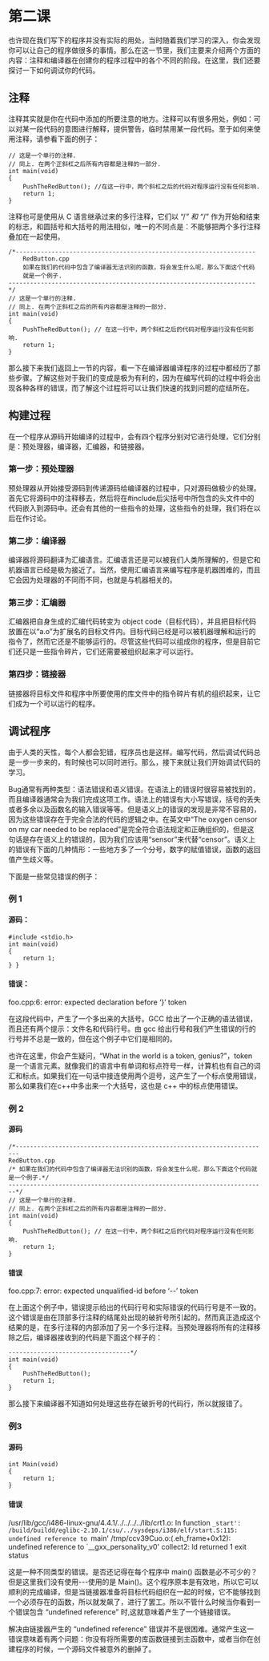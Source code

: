 # 第二课

也许现在我们写下的程序并没有实际的用处，当时随着我们学习的深入，你会发现你可以让自己的程序做很多的事情。那么在这一节里，我们主要来介绍两个方面的内容：注释和编译器在创建你的程序过程中的各个不同的阶段。在这里，我们还要探讨一下如何调试你的代码。

## 注释

注释其实就是你在代码中添加的所要注意的地方。注释可以有很多用处，例如：可以对某一段代码的意图进行解释，提供警告，临时禁用某一段代码。至于如何来使用注释，请参看下面的例子：

    // 这是一个单行的注释.
    // 同上. 在两个正斜杠之后所有内容都是注释的一部分.
    int main(void)
    {
        PushTheRedButton(); //在这一行中，两个斜杠之后的代码对程序运行没有任何影响.
        return 1;
    }

注释也可是使用从 C 语言继承过来的多行注释，它们以 “/*” 和 “*/” 作为开始和结束的标志，和圆括号和大括号的用法相似，唯一的不同点是：不能够把两个多行注释叠加在一起使用。

    /*-------------------------------------------------------------------
        RedButton.cpp
        如果在我们的代码中包含了编译器无法识别的函数，将会发生什么呢，那么下面这个代码
        就是一个例子.
    ---------------------------------------------------------------------*/
    // 这是一个单行的注释.
    // 同上. 在两个正斜杠之后的所有内容都是注释的一部分.
    int main(void)
    {
        PushTheRedButton(); // 在这一行中，两个斜杠之后的代码对程序运行没有任何影响.
        return 1;
    }

那么接下来我们返回上一节的内容，看一下在编译器编译程序的过程中都经历了那些步骤。了解这些对于我们的变成是极为有利的，因为在编写代码的过程中将会出现各种各样的错误，而了解这个过程将可以让我们快速的找到问题的症结所在。

## 构建过程

在一个程序从源码开始编译的过程中，会有四个程序分别对它进行处理，它们分别是：预处理器，编译器，汇编器，和链接器。

### 第一步：预处理器

预处理器从开始接受源码到传递源码给编译器的过程中，只对源码做极少的处理。首先它将源码中的注释移去，然后将在#include后尖括号中所包含的头文件中的代码嵌入到源码中。还会有其他的一些指令的处理，这些指令的处理，我们将在以后在作讨论。

### 第二步：编译器

编译器将源码翻译为汇编语言。汇编语言还是可以被我们人类所理解的，但是它和机器语言已经是极为接近了。当然，使用汇编语言来编写程序是机器困难的，而且它会因为处理器的不同而不同，也就是与机器相关的。

### 第三步：汇编器

汇编器把自身生成的汇编代码转变为 object code（目标代码），并且把目标代码放置在以“a.o”为扩展名的目标文件内。目标代码已经是可以被机器理解和运行的指令了，然而它还是不能够运行的。尽管这些代码可以组成你的程序，但是目前它们还只是一些指令碎片，它们还需要被组织起来才可以运行。

### 第四步：链接器
链接器将目标文件和程序中所要使用的库文件中的指令碎片有机的组织起来，让它们成为一个可以运行的程序。

## 调试程序

由于人类的天性，每个人都会犯错，程序员也是这样。编写代码，然后调试代码总是一步一步来的，有时候也可以同时进行。那么，接下来就让我们开始调试代码的学习。

Bug通常有两种类型：语法错误和语义错误。在语法上的错误时很容易被找到的，而且编译器通常会为我们完成这项工作。语法上的错误有大小写错误，括号的丢失或者多余以及函数名的输入错误等等。但是语义上的错误的发现是非常不容易的，因为这些错误存在于完全合法的代码的逻辑之中。在英文中“The oxygen censor on my car needed to be replaced”是完全符合语法规定和正确组织的，但是这句话是存在语义上的错误的，因为我们应该用“sensor”来代替“censor”。语义上的错误有下面的几种情形：一些地方多了一个分号，数字的赋值错误，函数的返回值产生歧义等。

下面是一些常见错误的例子：

### 例 1

#### 源码：

    #include <stdio.h>
    int main(void)
    {
        return 1;
    } }

#### 错误：

foo.cpp:6: error: expected declaration before ‘}’ token

在这段代码中，产生了一个多出来的大括号。GCC 给出了一个正确的语法错误，而且还有两个提示：文件名和代码行号。由 gcc 给出行号和我们产生错误的行的行号并不总是一致的，但在这个例子中它们是相同的。

也许在这里，你会产生疑问，“What in the world is a token, genius?”，token 是一个语言元素。就像我们的语言中有单词和标点符号一样，计算机也有自己的词汇和标点。如果我们在一句话中接连使用两个逗号，这产生了一个标点使用错误，那么如果我们在c++中多出来一个大括号，这也是 c++ 中的标点使用错误。

### 例 2

#### 源码

    /*-----------------------------------------------------------------------
    RedButton.cpp
    /* 如果在我们的代码中包含了编译器无法识别的函数，将会发生什么呢，那么下面这个代码就是一个例子.*/
    ------------------------------------------------------------------------*/
    // 这是一个单行的注释.
    // 同上. 在两个正斜杠之后的所有内容都是注释的一部分.
    int main(void)
    {
        PushTheRedButton(); // 在这一行中，两个斜杠之后的代码对程序运行没有任何影响.
        return 1;
    }

#### 错误

foo.cpp:7: error: expected unqualified-id before ‘--’ token

在上面这个例子中，错误提示给出的代码行号和实际错误的代码行号是不一致的。这个错误是由在顶部多行注释的结尾处出现的破折号所引起的。然而真正造成这个结果的是，在多行注释的内部添加了另一个多行注释。当预处理器将所有的注释移除之后，编译器接收到的代码是下面这个样子的：

    ----------------------------------*/
    int main(void)
    {
        PushTheRedButton();
        return 1;
    }

那么接下来编译器不知道如何处理这些存在破折号的代码行，所以就报错了。

### 例3

#### 源码

    int Main(void)
    {
        return 1;
    }

#### 错误

/usr/lib/gcc/i486-linux-gnu/4.4.1/../../../../lib/crt1.o: In function `_start':
/build/buildd/eglibc-2.10.1/csu/../sysdeps/i386/elf/start.S:115: undefined
reference to `main'
/tmp/ccv39Cuo.o:(.eh_frame+0x12): undefined reference to `__gxx_personality_v0'
collect2: ld returned 1 exit status

这是一种不同类型的错误。是否还记得在每个程序中 main() 函数是必不可少的？但是这里我们没有使用---使用的是 Main()。这个程序原本是有效地，所以它可以顺利的完成编译，但是当链接器准备将目标代码组织在一起的时候，它不能够找到一个必须存在的函数，所以就发飙了，进行了罢工。所以不管什么时候当你看到一个错误包含 “undefined reference” 时,这就意味着产生了一个链接错误。

解决由链接器产生的 “undefined reference” 错误并不是很困难。通常产生这一错误意味着有两个问题：你没有将所需要的库函数链接到主函数中，或者当你在创建程序的时候，一个源码文件被意外的删掉了。
